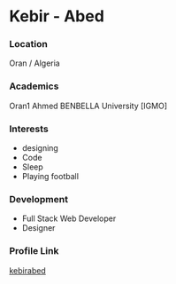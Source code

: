 # Kebir - Abed
### Location

Oran / Algeria

### Academics

Oran1 Ahmed BENBELLA University [IGMO]

### Interests

- designing 
- Code
- Sleep
- Playing football


### Development

- Full Stack Web Developer
- Designer

### Profile Link

[kebirabed](https://github.com/kebirabed)
